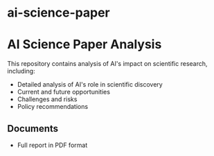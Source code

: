# ai-science-paper
# AI Science Paper Analysis

This repository contains analysis of AI's impact on scientific research, including:

- Detailed analysis of AI's role in scientific discovery
- Current and future opportunities
- Challenges and risks
- Policy recommendations

## Documents
- Full report in PDF format
